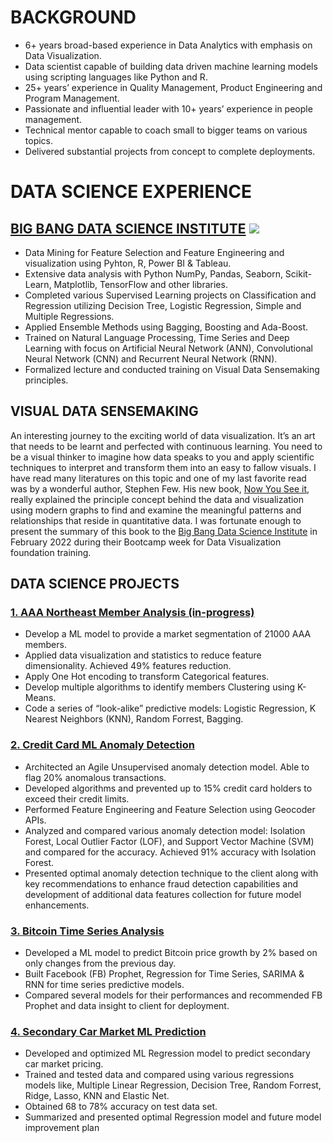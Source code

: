 
# BACKGROUND
*	6+ years broad-based experience in Data Analytics with emphasis on Data Visualization.
*	Data scientist capable of building data driven machine learning models using scripting languages like Python and R.
*	25+ years’ experience in Quality Management, Product Engineering and Program Management.
*	Passionate and influential leader with 10+ years’ experience in people management.
*	Technical mentor capable to coach small to bigger teams on various topics.
*	Delivered substantial projects from concept to complete deployments.

# DATA SCIENCE EXPERIENCE 
## [BIG BANG DATA SCIENCE INSTITUTE](https://www.bigbang-datascience.com/) ![](https://github.com/naveedk786/Naveed_Khan_Portfolio/blob/main/Images/BBDS%20Logo.JPG)
*  Data Mining for Feature Selection and Feature Engineering and visualization using Pyhton, R, Power BI & Tableau.
*  Extensive data analysis with Python NumPy, Pandas, Seaborn, Scikit-Learn, Matplotlib, TensorFlow and other libraries. 
*  Completed various Supervised Learning projects on Classification and Regression utilizing Decision Tree, Logistic Regression, Simple and Multiple Regressions.
*  Applied Ensemble Methods using Bagging, Boosting and Ada-Boost.
*  Trained on Natural Language Processing, Time Series and Deep Learning with focus on Artificial Neural Network (ANN), Convolutional Neural Network (CNN) and Recurrent Neural Network (RNN).
*  Formalized lecture and conducted training on Visual Data Sensemaking principles.

## VISUAL DATA SENSEMAKING
An interesting journey to the exciting world of data visualization. It’s an art that needs to be learnt and perfected with continuous learning. You need to be a visual thinker to imagine how data speaks to you and apply scientific techniques to interpret and transform them into an easy to fallow visuals. I have read many literatures on this topic and one of my last favorite read was by a wonderful author, Stephen Few. His new book, [Now You See it](https://books.google.com/books/about/Now_You_See_It.html?id=_NgVzgEACAAJ), really explained the principle concept behind the data and visualization using modern graphs to find and examine the meaningful patterns and relationships that reside in quantitative data. 
I was fortunate enough to present the summary of this book to the [Big Bang Data Science Institute](https://www.bigbang-datascience.com/) in February 2022 during their Bootcamp week for Data Visualization foundation training.


## DATA SCIENCE PROJECTS

###  [1. AAA Northeast Member Analysis (in-progress)](https://github.com/naveedk786/AAA-Northeast-Member-Analysis)
*  Develop a ML model to provide a market segmentation of  21000 AAA members.
*  Applied data visualization and statistics to reduce feature dimensionality. Achieved 49% features reduction.
*  Apply One Hot encoding to transform Categorical features.
*  Develop multiple algorithms to identify members Clustering using K-Means.
*  Code a series of “look-alike” predictive models: Logistic Regression, K Nearest Neighbors (KNN), Random Forrest, Bagging.

###  [2. Credit Card ML Anomaly Detection](https://github.com/naveedk786/Credit-Card-Anomaly-Detection)
*  Architected an Agile Unsupervised anomaly detection model. Able to flag 20% anomalous transactions. 
*  Developed algorithms and prevented up to 15% credit card holders to exceed their credit limits.
*  Performed Feature Engineering and Feature Selection using Geocoder APIs.
*  Analyzed and compared various anomaly detection model: Isolation Forest, Local Outlier Factor (LOF), and Support Vector Machine (SVM) and compared for the accuracy. Achieved 91% accuracy with Isolation Forest.
*  Presented optimal anomaly detection technique to the client along with key recommendations to enhance fraud detection capabilities and development of additional data features collection for future model enhancements.

###  [3. Bitcoin Time Series Analysis](https://github.com/naveedk786/Bitcoin_Timeseries_Analysis)
*  Developed a ML model to predict Bitcoin price growth by 2% based on only changes from the previous day.
*  Built Facebook (FB) Prophet, Regression for Time Series, SARIMA & RNN for time series predictive models. 
*  Compared several models for their performances and recommended FB Prophet and data insight to client for deployment. 

###  [4. Secondary Car Market ML Prediction](https://github.com/naveedk786/Secondardy-Car-Market-Analysis)
*	 Developed and optimized ML Regression model to predict secondary car market pricing.
*  Trained and tested data and compared using various regressions models like, Multiple Linear Regression, Decision Tree, Random Forrest, Ridge, Lasso, KNN and Elastic Net.
*  Obtained 68 to 78% accuracy on test data set.
*  Summarized and presented optimal Regression model and future model improvement plan




